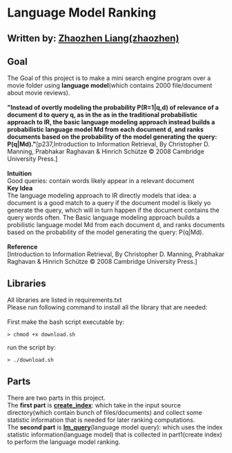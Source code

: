 # Language Model Ranking
## Written by: [Zhaozhen Liang(zhaozhen)](https://github.com/ExploreNcrack)
## Goal
The Goal of this project is to make a mini search engine program over a movie folder using **language model**(which contains 2000 file/document about movie reviews).
</br></br>**"Instead of overtly modeling the probability P(R=1|q,d) of relevance of a document d to query q, as in the as in the traditional probabilistic approach to IR, the basic language modeling approach instead builds a probabilistic language model Md from each document d, and ranks documents based on the probability of the model generating the query: P(q|Md)."**[p237,Introduction to Information Retrieval, By Christopher D. Manning, Prabhakar Raghavan & Hinrich Schütze © 2008 Cambridge University Press.]
</br></br>**Intuition**
</br>Good queries: contain words likely appear in a relevant document
</br>**Key Idea**
</br>The language modeling approach to IR directly models that idea: a document is a good match to a query if the document model is likely yo generate the query, which will in turn happen if the document contains the query words often.
The Basic language modeling approach builds a probilistic language model Md from each document d, and ranks documents based on the probability of the model generating the query: P(q|Md). 
</br>
</br>**Reference**
</br>[Introduction to Information Retrieval, By Christopher D. Manning, Prabhakar Raghavan & Hinrich Schütze © 2008 Cambridge University Press.]

## Libraries
All libraries are listed in requirements.txt
<br>Please run following command to install all the library that are needed: 
</br></br>First make the bash script executable by:
```
> chmod +x download.sh 
```
run the script by:
```
> ./download.sh
```
## Parts
There are two parts in this project.
</br>The **first part** is [**create_index**](https://github.com/UAlberta-CMPUT397-W19/cmput397-w19-bonus-ExploreNcrack/tree/master/create_index): which take in the input source directory(which contain bunch of files/documents) and collect some statistic information that is needed for later ranking computations.
</br>The **second part** is [**lm_query**](https://github.com/UAlberta-CMPUT397-W19/cmput397-w19-bonus-ExploreNcrack/tree/master/lm_query)(language model query): which uses the index statistic information(language model) that is collected in part1(create index) to perform the language model ranking.
